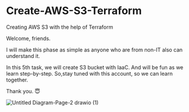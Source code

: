 # Create-AWS-S3-Terraform
Creating AWS S3 with the help of Terraform

Welcome, friends.

I will make this phase as simple as anyone who are from non-IT also can understand it.

In this 5th task, we will create S3 bucket with IaaC. And will be fun as we learn step-by-step. So,stay tuned with this account, so we can learn together.

Thank you.  😇

![Untitled Diagram-Page-2 drawio (1)](https://user-images.githubusercontent.com/114596788/229790853-2c390d35-e338-4bbf-9164-318d3c815968.png)
